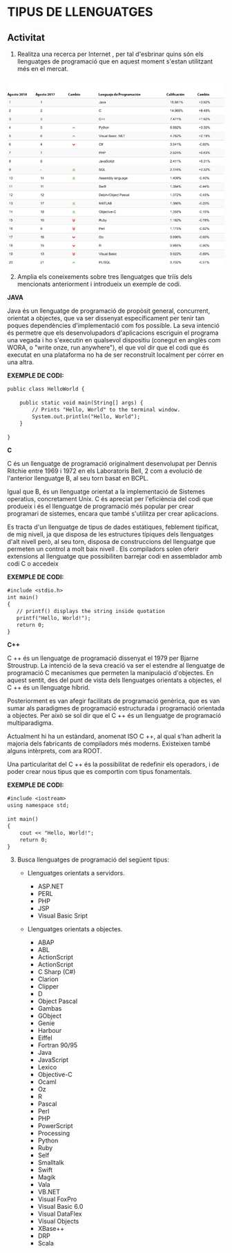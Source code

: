 # TIPUS DE LLENGUATGES

## Activitat

1. Realitza una recerca per Internet , per tal d'esbrinar quins són els llenguatges de programació que en aquest moment s'estan utilitzant més en el mercat.

![llenguatges](/img/2018.png)

2. Amplia els coneixements sobre tres llenguatges que triïs dels mencionats anteriorment i introdueix un exemple de codi.

**JAVA**

Java és un llenguatge de programació de propòsit general, concurrent, orientat a objectes, que va ser dissenyat específicament per tenir tan poques dependències d'implementació com fos possible. La seva intenció és permetre que els desenvolupadors d'aplicacions escriguin el programa una vegada i ho s'executin en qualsevol dispositiu (conegut en anglès com WORA, o "write onze, run anywhere"), el que vol dir que el codi que és executat en una plataforma no ha de ser reconstruït localment per córrer en una altra.

**EXEMPLE DE CODI:**

	public class HelloWorld {

        public static void main(String[] args) {
            // Prints "Hello, World" to the terminal window.
            System.out.println("Hello, World");
        }

	}

**C**

C és un llenguatge de programació originalment desenvolupat per Dennis Ritchie entre 1969 i 1972 en els Laboratoris Bell, 2 com a evolució de l'anterior llenguatge B, al seu torn basat en BCPL.

Igual que B, és un llenguatge orientat a la implementació de Sistemes operatius, concretament Unix. C és apreciat per l'eficiència del codi que produeix i és el llenguatge de programació més popular per crear programari de sistemes, encara que també s'utilitza per crear aplicacions.

Es tracta d'un llenguatge de tipus de dades estàtiques, feblement tipificat, de mig nivell, ja que disposa de les estructures típiques dels llenguatges d'alt nivell però, al seu torn, disposa de construccions del llenguatge que permeten un control a molt baix nivell . Els compiladors solen oferir extensions al llenguatge que possibiliten barrejar codi en assemblador amb codi C o accedeix

**EXEMPLE DE CODI:**

	#include <stdio.h>
	int main()
    {
       // printf() displays the string inside quotation
       printf("Hello, World!");
       return 0;
    }
    
**C++**

C \++ és un llenguatge de programació dissenyat el 1979 per Bjarne Stroustrup. La intenció de la seva creació va ser el estendre al llenguatge de programació C mecanismes que permeten la manipulació d'objectes. En aquest sentit, des del punt de vista dels llenguatges orientats a objectes, el C ++ és un llenguatge híbrid.

Posteriorment es van afegir facilitats de programació genèrica, que es van sumar als paradigmes de programació estructurada i programació orientada a objectes. Per això se sol dir que el C ++ és un llenguatge de programació multiparadigma.

Actualment hi ha un estàndard, anomenat ISO C ++, al qual s'han adherit la majoria dels fabricants de compiladors més moderns. Existeixen també alguns intèrprets, com ara ROOT.

Una particularitat del C ++ és la possibilitat de redefinir els operadors, i de poder crear nous tipus que es comportin com tipus fonamentals.

**EXEMPLE DE CODI:**

    #include <iostream>
    using namespace std;

    int main() 
    {
        cout << "Hello, World!";
        return 0;
    }

3. Busca llenguatges de programació del següent tipus:
	* Llenguatges orientats a servidors.
		* ASP.NET
		* PERL
		* PHP
		* JSP
		* Visual Basic Sript
		
	* Llenguatges orientats a objectes.
		* ABAP
		* ABL
        * ActionScript
        * ActionScript
        * C Sharp (C#)
        * Clarion
        * Clipper
        * D
        * Object Pascal
        * Gambas
        * GObject
        * Genie
        * Harbour
        * Eiffel
        * Fortran 90/95
        * Java
        * JavaScript
        * Lexico
        * Objective-C
        * Ocaml
        * Oz
        * R
        * Pascal
        * Perl
        * PHP
        * PowerScript
        * Processing
        * Python
        * Ruby
        * Self
        * Smalltalk
        * Swift
        * Magik
        * Vala
        * VB.NET
        * Visual FoxPro
        * Visual Basic 6.0
        * Visual DataFlex
        * Visual Objects
        * XBase++
        * DRP
        * Scala


